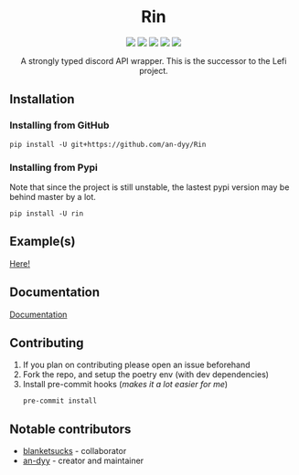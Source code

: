 <div align="center">
    <h1>Rin</h1>
    <p>
        <a href="https://rin.readthedocs.io/en/latest/"><img src="https://img.shields.io/readthedocs/rin"</img></a>
        <a href="https://pypi.org/project/rin/"><img src="https://img.shields.io/pypi/dm/rin"</img></a>
        <a href="https://codecov.io/gh/an-dyy/Rin"><img src="https://codecov.io/gh/an-dyy/Rin/branch/master/graph/badge.svg?token=G0UG26MRYO"/></a>
        <a href="https://discord.com/invite/QPFXzFbqrK"><img src="https://img.shields.io/discord/907106240537169980?label=discord"</img></a>
        <a href="https://github.com/an-dyy/Rin/releases"><img src="https://img.shields.io/github/v/release/an-dyy/rin?include_prereleases&sort=semver"</img></a>
    </p>
    A strongly typed discord API wrapper. This is the successor to the Lefi project.
</div>

## Installation

### Installing from GitHub
```
pip install -U git+https://github.com/an-dyy/Rin
```

### Installing from Pypi
Note that since the project is still unstable, the lastest pypi version may be behind master by a lot.
```
pip install -U rin
```

## Example(s)
[Here!](examples/)

## Documentation
[Documentation](https://rin.readthedocs.io/en/latest/index.html)

## Contributing
1. If you plan on contributing please open an issue beforehand
2. Fork the repo, and setup the poetry env (with dev dependencies)
3. Install pre-commit hooks (*makes it a lot easier for me*)
    ```
    pre-commit install
    ```

## Notable contributors

- [blanketsucks](https://github.com/blanketsucks) - collaborator
- [an-dyy](https://github.com/an-dyy) - creator and maintainer
